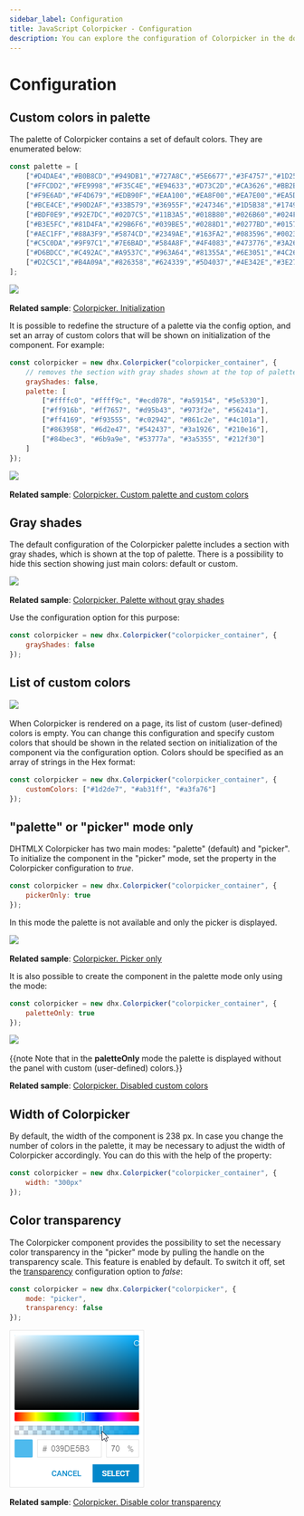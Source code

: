 ```yaml
---
sidebar_label: Configuration
title: JavaScript Colorpicker - Configuration 
description: You can explore the configuration of Colorpicker in the documentation of the DHTMLX JavaScript UI library. Browse developer guides and API reference, try out code examples and live demos, and download a free 30-day evaluation version of DHTMLX Suite.
---
```


# Configuration

## Custom colors in palette

The palette of Colorpicker contains a set of default colors. They are enumerated below:

~~~js
const palette = [
    ["#D4DAE4","#B0B8CD","#949DB1","#727A8C","#5E6677","#3F4757","#1D2534"],
    ["#FFCDD2","#FE9998","#F35C4E","#E94633","#D73C2D","#CA3626","#BB2B1A"],
    ["#F9E6AD","#F4D679","#EDB90F","#EAA100","#EA8F00","#EA7E00","#EA5D00"],
    ["#BCE4CE","#90D2AF","#33B579","#36955F","#247346","#1D5B38","#17492D"],
    ["#BDF0E9","#92E7DC","#02D7C5","#11B3A5","#018B80","#026B60","#024F43"],
    ["#B3E5FC","#81D4FA","#29B6F6","#039BE5","#0288D1","#0277BD","#01579B"],
    ["#AEC1FF","#88A3F9","#5874CD","#2349AE","#163FA2","#083596","#002381"],
    ["#C5C0DA","#9F97C1","#7E6BAD","#584A8F","#4F4083","#473776","#3A265F"],
    ["#D6BDCC","#C492AC","#A9537C","#963A64","#81355A","#6E3051","#4C2640"],
    ["#D2C5C1","#B4A09A","#826358","#624339","#5D4037","#4E342E","#3E2723"]
];
~~~

![](../assets/colorpicker/default_palette.png)

**Related sample**: [Colorpicker. Initialization](https://snippet.dhtmlx.com/ezk8rk4m)

It is possible to redefine the structure of a palette via the [](colorpicker/api/colorpicker_palette_config.md) config option, and set an array of custom colors that will be shown on initialization of the component. 
For example:

~~~js
const colorpicker = new dhx.Colorpicker("colorpicker_container", {
    // removes the section with gray shades shown at the top of palette by default
    grayShades: false,
    palette: [
        ["#ffffc0", "#ffff9c", "#ecd078", "#a59154", "#5e5330"],
        ["#ff916b", "#ff7657", "#d95b43", "#973f2e", "#56241a"],
        ["#ff4169", "#f93555", "#c02942", "#861c2e", "#4c101a"],
        ["#863958", "#6d2e47", "#542437", "#3a1926", "#210e16"],
        ["#84bec3", "#6b9a9e", "#53777a", "#3a5355", "#212f30"]
    ]
});
~~~

![](../assets/colorpicker/custom_palette.png)

**Related sample**: [Colorpicker. Custom palette and custom colors](https://snippet.dhtmlx.com/097jjhb8)

## Gray shades

The default configuration of the Colorpicker palette includes a section with gray shades, which is shown at the top of palette. There is a possibility to hide this section showing just main colors: default or custom.

![](../assets/colorpicker/no_shades_palette.png)

**Related sample**: [Colorpicker. Palette without gray shades](https://snippet.dhtmlx.com/b44fp8q2)

Use the [](colorpicker/api/colorpicker_grayshades_config.md) configuration option for this purpose:

~~~js
const colorpicker = new dhx.Colorpicker("colorpicker_container", {
    grayShades: false
});
~~~

## List of custom colors

![](../assets/colorpicker/custom_colors.png)

When Colorpicker is rendered on a page, its list of custom (user-defined) colors is empty. You can change this configuration and specify custom colors that should be shown in the related section on initialization of 
the component via the [](colorpicker/api/colorpicker_customcolors_config.md) configuration option. Colors should be specified as an array of strings in the Hex format:

~~~js
const colorpicker = new dhx.Colorpicker("colorpicker_container", {
    customColors: ["#1d2de7", "#ab31ff", "#a3fa76"]
});
~~~

## "palette" or "picker" mode only

DHTMLX Colorpicker has two main modes: "palette" (default) and "picker". To initialize the component in the "picker" mode, set the [](colorpicker/api/colorpicker_pickeronly_config.md) property in the Colorpicker 
configuration to *true*.

~~~js
const colorpicker = new dhx.Colorpicker("colorpicker_container", {
    pickerOnly: true
});
~~~

In this mode the palette is not available and only the picker is displayed.

![](../assets/colorpicker/picker_only.png)

**Related sample**: [Colorpicker. Picker only](https://snippet.dhtmlx.com/5zlvvwpl)

It is also possible to create the component in the palette mode only using the [](colorpicker/api/colorpicker_paletteonly_config.md) mode:

~~~js
const colorpicker = new dhx.Colorpicker("colorpicker_container", {
    paletteOnly: true
});
~~~

![](../assets/colorpicker/palette_only.png)

{{note Note that in the **paletteOnly** mode the palette is displayed without the panel with custom (user-defined) colors.}}

**Related sample**: [Colorpicker. Disabled custom colors](https://snippet.dhtmlx.com/3d75mz19)

## Width of Colorpicker

By default, the width of the component is 238 px. In case you change the number of colors in the palette, it may be necessary to adjust the width of Colorpicker accordingly. You can do this with the help of the [](colorpicker/api/colorpicker_width_config.md) property:

~~~js
const colorpicker = new dhx.Colorpicker("colorpicker_container", {  
    width: "300px"              
});
~~~

## Color transparency

The Colorpicker component provides the possibility to set the necessary color transparency in the "picker" mode by pulling the handle on the transparency scale. This feature is enabled by default. To switch it off, set the [transparency](colorpicker/api/colorpicker_transparency_config.md) configuration option to *false*:

~~~js
const colorpicker = new dhx.Colorpicker("colorpicker", {
    mode: "picker",
    transparency: false
});
~~~

![](../assets/colorpicker/colorpicker_transparency.png)

**Related sample**: [Colorpicker. Disable color transparency](https://snippet.dhtmlx.com/ewgu0aps?tag=colorpicker)